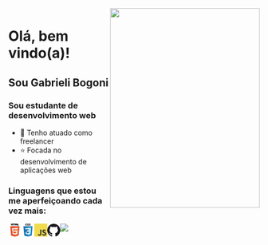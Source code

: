 
 <img align="right" width="300" height="400" src="http://gabrielibogoni.com/imagens/eu.jpeg">

# Olá, bem vindo(a)!
## Sou Gabrieli Bogoni
 

### Sou estudante de desenvolvimento web
 
- :briefcase: Tenho atuado como freelancer
- :star: Focada no desenvolvimento de aplicações web


### Linguagens que estou me aperfeiçoando cada vez mais:

<img align="left" alt="HTML5" width="26px" src="https://raw.githubusercontent.com/github/explore/80688e429a7d4ef2fca1e82350fe8e3517d3494d/topics/html/html.png" />
<img align="left" alt="CSS3" width="26px" src="https://raw.githubusercontent.com/github/explore/80688e429a7d4ef2fca1e82350fe8e3517d3494d/topics/css/css.png" />
<img align="left" alt="JavaScript" width="26px" src="https://raw.githubusercontent.com/github/explore/80688e429a7d4ef2fca1e82350fe8e3517d3494d/topics/javascript/javascript.png" />
<img align="left" alt="GitHub" width="26px" src="https://raw.githubusercontent.com/github/explore/78df643247d429f6cc873026c0622819ad797942/topics/github/github.png" />
<img src="https://cdn.jsdelivr.net/gh/devicons/devicon/icons/java/java-original.svg" />


